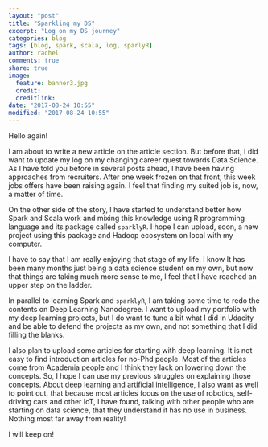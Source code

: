 ```yaml
---
layout: "post"
title: "Sparkling my DS"
excerpt: "Log on my DS journey"
categories: blog
tags: [blog, spark, scala, log, sparlyR]
author: rachel
comments: true
share: true
image:
  feature: banner3.jpg
  credit:
  creditlink:
date: "2017-08-24 10:55"
modified: "2017-08-24 10:55"
---
```


Hello again!

I am about to write a new article on the article section. But before that, I did want to update my log on my changing career quest towards Data Science.
As I have told you before in several posts ahead, I have been having approaches from recruiters. After one week frozen on that front, this week jobs offers have been raising again. I feel that finding my suited job is, now, a matter of time.

On the other side of the story, I have started to understand better how Spark and Scala work and mixing this knowledge using R programming language and its package called `sparklyR`. I hope I can upload, soon, a new project using this package and Hadoop ecosystem on local with my computer.

I have to say that I am really enjoying that stage of my life. I know It has been many months just being a data science student on my own, but now that things are taking much more sense to me, I feel that I have reached an upper step on the ladder.

In parallel to learning Spark and `sparklyR`, I am taking some time to redo the contents on Deep Learning Nanodegree. I want to upload my portfolio with my deep learning projects, but I do want to tune a bit what I did in Udacity and be able to defend the projects as my own, and not something that I did filling the blanks.

I also plan to upload some articles for starting with deep learning. It is not easy to find introduction articles for no-Phd people. Most of the articles come from Academia people and I think they lack on lowering down the concepts. So, I hope I can use my previous struggles on explaining those concepts.
About deep learning and artificial intelligence, I also want as well to point out, that because most articles focus on the use of robotics, self-driving cars and other IoT, I have found, talking with other people who are starting on data science, that they understand it has no use in business. Nothing most far away from reality!

I will keep on!
